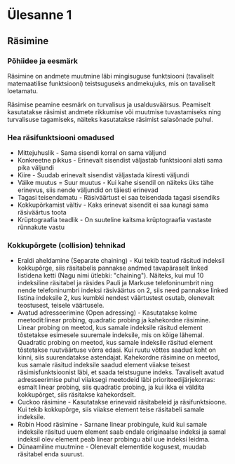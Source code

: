 # Ülesanne 1

## Räsimine 

### Põhiidee ja eesmärk 

Räsimine on andmete muutmine läbi mingisuguse funktsiooni (tavaliselt matemaatilise funktsiooni) teistsuguseks andmekujuks, mis on tavaliselt loetamatu.

Räsimise peamine eesmärk on turvalisus ja usaldusväärsus. Peamiselt kasutatakse räsimist andmete rikkumise või muutmise tuvastamiseks ning turvalisuse tagamiseks, näiteks kasutatakse räsimist salasõnade puhul.

### Hea räsifunktsiooni omadused

- Mittejuhuslik - Sama sisendi korral on sama väljund
- Konkreetne pikkus - Erinevalt sisendist väljastab funktsiooni alati sama pika väljundi
- Kiire - Suudab erinevalt sisendist väljastada kiiresti väljundi
- Väike muutus = Suur muutus - Kui kahe sisendil on näiteks üks tähe erinevus, siis nende väljundid on täiesti erinevad
- Tagasi teisendamatu - Räsiväärtust ei saa teisendada tagasi sisendiks
- Kokkupõrkamist vältiv - Kaks erinevat sisendit ei saa kunagi sama räsiväärtus toota
- Krüptograafia teadlik - On suuteline kaitsma krüptograafia vastaste rünnakute vastu

### Kokkupõrgete (collision) tehnikad

 - Eraldi aheldamine (Separate chaining) - Kui tekib teatud räsitud indeksil kokkupõrge, siis räsitabelis pannakse andmed tavapäraselt linked listidena ketti (Nagu nimi ütlebki: "chaining"). Näiteks, kui mul 10 indeksiline räsitabel ja räsides Pauli ja Markuse telefoninumbrit ning nende telefoninumbri indeksi räsiväärtus on 2, siis need pannakse linked listina indeksile 2, kus kumbki nendest väärtustest osutab, olenevalt teostusest, teisele väärtusele.
 - Avatud adresseerimine (Open adressing) - Kasutatakse kolme meetodit:linear probing, quadratic probing ja kahekordne räsimine. Linear probing on meetod, kus samale indeksile räsitud element tõstetakse esimesele suuremale indeksile, mis on kõige lähemal. Quadratic probing on meetod, kus samale indeksile räsitud element tõstetakse ruutväärtuse võrra edasi. Kui ruutu võttes saadud koht on kinni, siis suurendatakse astendajat. Kahekordne räsimine on meetod, kus samale räsitud indeksile saadud element viiakse teisest räsimisfunktsioonist läbi, et saada teistsugune indeks. Tavaliselt avatud adresseerimise puhul viiaksegi meetodeid läbi prioriteedijärjekorras: esmalt linear probing, siis quadratic probing, ja kui ikka ei väldita kokkupõrget, siis räsitakse kahekordselt.
 - Cuckoo räsimine - Kasutatakse erinevaid räsitabeleid ja räsifunktsioone. Kui tekib kokkupõrge, siis viiakse element teise räsitabeli samale indeksile.
 - Robin Hood räsimine - Sarnane linear probingule, kuid kui samale indeksile räsitud uuem element saab endale originaalse indeksi ja samal indeksil olev element peab linear probingu abil uue indeksi leidma. 
 - Dünaamiline muutmine - Olenevalt elementide kogusest, muudab räsitabel enda suurust. 

    
